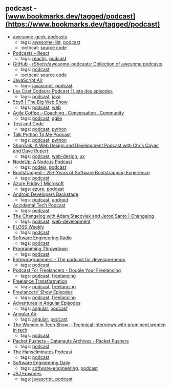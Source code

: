podcast - [www.bookmarks.dev/tagged/podcast](https://www.bookmarks.dev/tagged/podcast)
---
* [awesome-geek-podcasts](https://github.com/ayr-ton/awesome-geek-podcasts#readme)
    * tags: [awesome-list](../tagged/awesome-list.md), [podcast](../tagged/podcast.md)
    * :octocat: [source code](https://github.com/ayr-ton/awesome-geek-podcasts#readme)
* [Podcasts – React](https://reactjs.org/community/podcasts.html)
    * tags: [reactjs](../tagged/reactjs.md), [podcast](../tagged/podcast.md)
* [GitHub - rShetty/awesome-podcasts: Collection of awesome podcasts](https://github.com/rShetty/awesome-podcasts)
    * tags: [podcast](../tagged/podcast.md)
    * :octocat: [source code](https://github.com/rShetty/awesome-podcasts)
* [JavaScript Air](https://javascriptair.com/)
    * tags: [javascript](../tagged/javascript.md), [podcast](../tagged/podcast.md)
* [Les Cast Codeurs Podcast | Liste des épisodes    ](https://lescastcodeurs.com/)
    * tags: [podcast](../tagged/podcast.md), [java](../tagged/java.md)
* [5by5 | The Big Web Show](http://5by5.tv/bigwebshow)
    * tags: [podcast](../tagged/podcast.md), [web](../tagged/web.md)
* [Agile Coffee – Coaching . Conversation . Community](http://agilecoffee.com/)
    * tags: [podcast](../tagged/podcast.md), [agile](../tagged/agile.md)
* [Test and Code](http://testandcode.com/)
    * tags: [podcast](../tagged/podcast.md), [python](../tagged/python.md)
* [Talk Python To Me Podcast](https://talkpython.fm/)
    * tags: [podcast](../tagged/podcast.md), [python](../tagged/python.md)
* [ShopTalk: A Web Design and Development Podcast with Chris Coyier and Dave Rupert](http://shoptalkshow.com/)
    * tags: [podcast](../tagged/podcast.md), [web-design](../tagged/web-design.md), [ux](../tagged/ux.md)
* [NodeUp: A Node.js Podcast](http://nodeup.com/)
    * tags: [nodejs](../tagged/nodejs.md), [podcast](../tagged/podcast.md)
* [Bootstrapped – 25+ Years of Software Bootstrapping Experience](http://bootstrapped.fm/)
    * tags: [podcast](../tagged/podcast.md)
* [Azure Friday | Microsoft](http://friday.azure.com/)
    * tags: [azure](../tagged/azure.md), [podcast](../tagged/podcast.md)
* [Android Developers Backstage](http://androidbackstage.blogspot.ch/)
    * tags: [podcast](../tagged/podcast.md), [android](../tagged/android.md)
* [Accidental Tech Podcast](http://atp.fm/)
    * tags: [podcast](../tagged/podcast.md)
* [The Changelog with Adam Stacoviak and Jerod Santo | Changelog](https://changelog.com/podcast)
    * tags: [podcast](../tagged/podcast.md), [web-development](../tagged/web-development.md)
* [FLOSS Weekly](https://twit.tv/shows/floss-weekly)
    * tags: [podcast](../tagged/podcast.md)
* [ Software Engineering Radio](http://www.se-radio.net/)
    * tags: [podcast](../tagged/podcast.md)
* [Programming Throwdown](http://www.programmingthrowdown.com/)
    * tags: [podcast](../tagged/podcast.md)
* [Entreprogrammers – The podcast for developerneurs](http://entreprogrammers.com/)
    * tags: [podcast](../tagged/podcast.md)
* [Podcast For Freelancers - Double Your Freelancing](https://doubleyourfreelancing.com/podcast/)
    * tags: [podcast](../tagged/podcast.md), [freelancing](../tagged/freelancing.md)
* [Freelance Transformation](https://freelancetransformation.com/blog/podcast)
    * tags: [podcast](../tagged/podcast.md), [freelancing](../tagged/freelancing.md)
* [Freelancers’ Show Episodes](https://devchat.tv/freelancers)
    * tags: [podcast](../tagged/podcast.md), [freelancing](../tagged/freelancing.md)
* [Adventures in Angular Episodes](https://devchat.tv/adv-in-angular)
    * tags: [angular](../tagged/angular.md), [podcast](../tagged/podcast.md)
* [Angular Air](https://angularair.com/)
    * tags: [angular](../tagged/angular.md), [podcast](../tagged/podcast.md)
* [The Women in Tech Show – Technical interviews with prominent women in tech](https://thewomenintechshow.com/)
    * tags: [podcast](../tagged/podcast.md)
* [Packet Pushers - Datanauts Archives - Packet Pushers](http://packetpushers.net/series/datanauts-podcast/)
    * tags: [podcast](../tagged/podcast.md)
* [The Hanselminutes Podcast](http://hanselminutes.com/)
    * tags: [podcast](../tagged/podcast.md)
* [Software Engineering Daily](https://softwareengineeringdaily.com/)
    * tags: [software-engineering](../tagged/software-engineering.md), [podcast](../tagged/podcast.md)
* [JSJ Episodes](https://devchat.tv/js-jabber)
    * tags: [javascript](../tagged/javascript.md), [podcast](../tagged/podcast.md)
